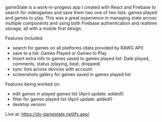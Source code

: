 gameState is a work-in-progess app I created with React and Firebase to search for videogames and save them two one of two lists: games played and games to play. This was a great experience in managing state across multiple components and using both Firebase authentication and realtime storage, all with a mobile first design. 

Features included: 
- search for games on all platforms (data provided by RAWG API)
- save to a list: Games Played or Games to Play
- Insert extra info to games saved to games played list: Date played, comments, status (playing, beat, dropped)
- sync lists across devices with account
- screenshots gallery for games saved in games played list

Features being worked on: 
- edit games in played games list (April update: added!)
- filter for games played list (April update: added!)
- desktop version

Live at: https://dv-gamestate.netlify.app/ 
